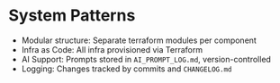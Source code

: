 # System Patterns

- Modular structure: Separate terraform modules per component
- Infra as Code: All infra provisioned via Terraform
- AI Support: Prompts stored in `AI_PROMPT_LOG.md`, version-controlled
- Logging: Changes tracked by commits and `CHANGELOG.md`
